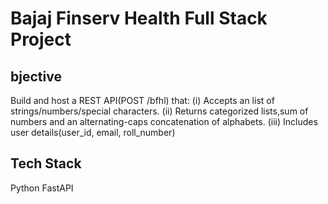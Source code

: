 # Bajaj Finserv Health Full Stack Project

## bjective

Build and host a REST API(POST /bfhl) that:
(i) Accepts an list of strings/numbers/special characters.
(ii) Returns categorized lists,sum of numbers and an alternating-caps concatenation of alphabets.
(iii) Includes user details(user_id, email, roll_number)

## Tech Stack
Python
FastAPI